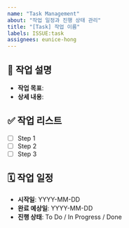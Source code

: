 ```yaml
---
name: "Task Management"
about: "작업 일정과 진행 상태 관리"
title: "[Task] 작업 이름"
labels: ISSUE:task
assignees: eunice-hong
---
```


## 📌 작업 설명

- **작업 목표**:
- **상세 내용**:

## ✅ 작업 리스트

- [ ] Step 1
- [ ] Step 2
- [ ] Step 3

## 🗓️ 작업 일정

- **시작일**: YYYY-MM-DD
- **완료 예상일**: YYYY-MM-DD
- **진행 상태**: To Do / In Progress / Done